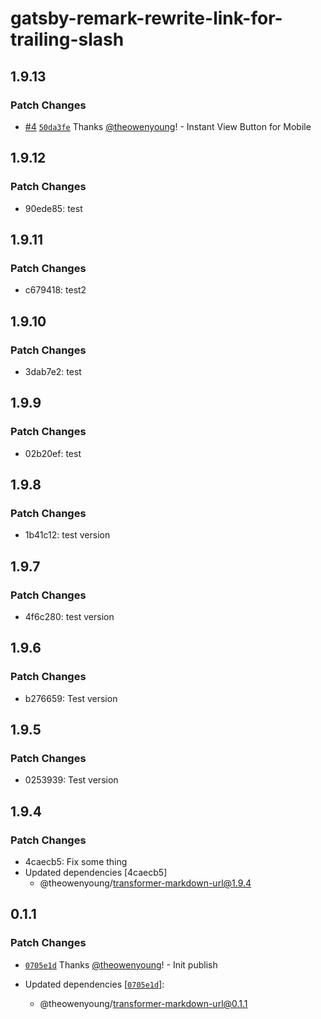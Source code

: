 # gatsby-remark-rewrite-link-for-trailing-slash

## 1.9.13

### Patch Changes

- [#4](https://github.com/theowenyoung/gatsby-theme-primer-wiki/pull/4) [`50da3fe`](https://github.com/theowenyoung/gatsby-theme-primer-wiki/commit/50da3fe63356695e2b9247d9186559780be69f9d) Thanks [@theowenyoung](https://github.com/theowenyoung)! - Instant View Button for Mobile

## 1.9.12

### Patch Changes

- 90ede85: test

## 1.9.11

### Patch Changes

- c679418: test2

## 1.9.10

### Patch Changes

- 3dab7e2: test

## 1.9.9

### Patch Changes

- 02b20ef: test

## 1.9.8

### Patch Changes

- 1b41c12: test version

## 1.9.7

### Patch Changes

- 4f6c280: test version

## 1.9.6

### Patch Changes

- b276659: Test version

## 1.9.5

### Patch Changes

- 0253939: Test version

## 1.9.4

### Patch Changes

- 4caecb5: Fix some thing
- Updated dependencies [4caecb5]
  - @theowenyoung/transformer-markdown-url@1.9.4

## 0.1.1

### Patch Changes

- [`0705e1d`](https://github.com/theowenyoung/gatsby-theme-primer-wiki/commit/0705e1de4b056b03b4dd760ffa87062824559c60) Thanks [@theowenyoung](https://github.com/theowenyoung)! - Init publish

- Updated dependencies [[`0705e1d`](https://github.com/theowenyoung/gatsby-theme-primer-wiki/commit/0705e1de4b056b03b4dd760ffa87062824559c60)]:
  - @theowenyoung/transformer-markdown-url@0.1.1
